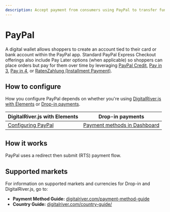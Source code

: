 ```yaml
---
description: Accept payment from consumers using PayPal to transfer funds online.
---
```


# PayPal

A digital wallet allows shoppers to create an account tied to their card or bank account within the PayPal app. Standard PayPal Express Checkout offerings also include Pay Later options (when applicable) so shoppers can place orders but pay for them over time by leveraging [PayPal Credit](paypal-credit.md), [Pay in 3](paypal-pay-in-3.md), [Pay in 4](paypal-pay-in-4.md), or [RatenZahlung (Installment Payment)](paypal-ratenzahlung-installment-payment.md). &#x20;

## How to configure&#x20;

How you configure PayPal depends on whether you're using [DigitalRiver.js with Elements](../payment-integrations-1/digitalriver.js/) or [Drop-in payments](../payment-integrations-1/drop-in/).  &#x20;

| DigitalRiver.js with Elements                                                             | Drop-in payments                                                                          |
| ----------------------------------------------------------------------------------------- | ----------------------------------------------------------------------------------------- |
| [Configuring PayPal](../payment-integrations-1/digitalriver.js/payment-methods/paypal.md) | [Payment methods in Dashboard](../../administration/dashboard/settings/payment-methods/)  |

## How it works

PayPal uses a redirect then submit (RTS) payment flow.

## Supported markets <a href="#supported-geographies" id="supported-geographies"></a>

For information on supported markets and currencies for Drop-in and DigitalRiver.js, go to:

* **Payment Method Guide:** [digitalriver.com/payment-method-guide](https://www.digitalriver.com/payment-method/paypal-checkout/)
* **Country Guide:** [digitalriver.com/country-guide/](https://www.digitalriver.com/country-guide/)
